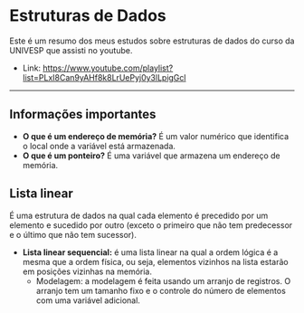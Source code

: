# Estruturas de Dados

Este é um resumo dos meus estudos sobre estruturas de dados do curso da UNIVESP que assisti no youtube.

* Link: https://www.youtube.com/playlist?list=PLxI8Can9yAHf8k8LrUePyj0y3lLpigGcl

---
## Informações importantes
* **O que é um endereço de memória?** É um valor numérico que identifica o local onde a variável está armazenada.
* **O que é um ponteiro?** É uma variável que armazena um endereço de memória.

## Lista linear
É uma estrutura de dados na qual cada elemento é precedido por um elemento e sucedido por outro (exceto o primeiro que não tem predecessor e o último que não tem sucessor).

- **Lista linear sequencial:** é uma lista linear na qual a ordem lógica é a mesma que a ordem física, ou seja, elementos vizinhos na lista estarão em posições vizinhas na memória.
  * Modelagem: a modelagem é feita usando um arranjo de registros. O arranjo tem um tamanho fixo e o controle do número de elementos com uma variável adicional.